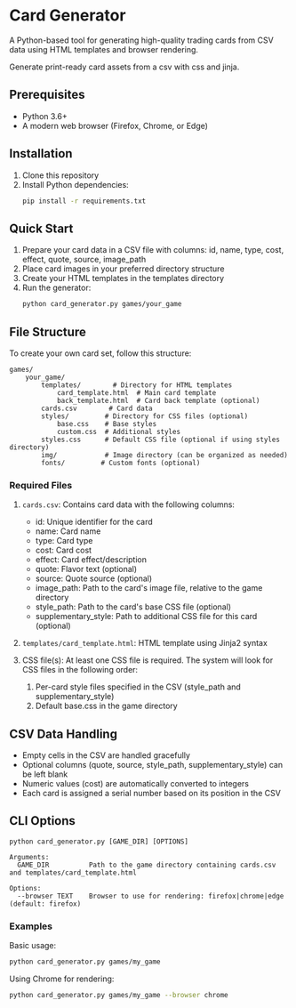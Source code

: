 # Card Generator

A Python-based tool for generating high-quality trading cards from CSV data using HTML templates and browser rendering. 

Generate print-ready card assets from a csv with css and jinja.

## Prerequisites

- Python 3.6+
- A modern web browser (Firefox, Chrome, or Edge)

## Installation

1. Clone this repository
2. Install Python dependencies:
   ```bash
   pip install -r requirements.txt
   ```

## Quick Start

1. Prepare your card data in a CSV file with columns: id, name, type, cost, effect, quote, source, image_path
2. Place card images in your preferred directory structure
3. Create your HTML templates in the templates directory
4. Run the generator:
   ```bash
   python card_generator.py games/your_game
   ```

## File Structure

To create your own card set, follow this structure:
```
games/
    your_game/
        templates/        # Directory for HTML templates
            card_template.html  # Main card template
            back_template.html  # Card back template (optional)
        cards.csv        # Card data
        styles/         # Directory for CSS files (optional)
            base.css    # Base styles
            custom.css  # Additional styles
        styles.css      # Default CSS file (optional if using styles directory)
        img/            # Image directory (can be organized as needed)
        fonts/         # Custom fonts (optional)
```

### Required Files

1. `cards.csv`: Contains card data with the following columns:
   - id: Unique identifier for the card
   - name: Card name
   - type: Card type
   - cost: Card cost
   - effect: Card effect/description
   - quote: Flavor text (optional)
   - source: Quote source (optional)
   - image_path: Path to the card's image file, relative to the game directory
   - style_path: Path to the card's base CSS file (optional)
   - supplementary_style: Path to additional CSS file for this card (optional)

2. `templates/card_template.html`: HTML template using Jinja2 syntax
3. CSS file(s): At least one CSS file is required. The system will look for CSS files in the following order:
   1. Per-card style files specified in the CSV (style_path and supplementary_style)
   2. Default base.css in the game directory

## CSV Data Handling

- Empty cells in the CSV are handled gracefully
- Optional columns (quote, source, style_path, supplementary_style) can be left blank
- Numeric values (cost) are automatically converted to integers
- Each card is assigned a serial number based on its position in the CSV

## CLI Options

```
python card_generator.py [GAME_DIR] [OPTIONS]

Arguments:
  GAME_DIR          Path to the game directory containing cards.csv and templates/card_template.html

Options:
  --browser TEXT    Browser to use for rendering: firefox|chrome|edge (default: firefox)
```

### Examples

Basic usage:
```bash
python card_generator.py games/my_game
```

Using Chrome for rendering:
```bash
python card_generator.py games/my_game --browser chrome
```